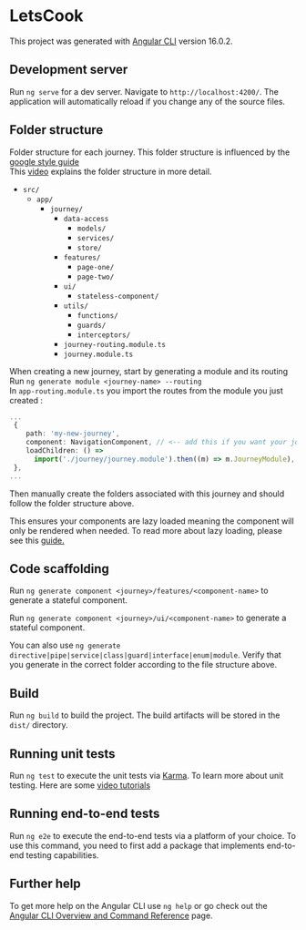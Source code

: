 # LetsCook

This project was generated with [Angular CLI](https://github.com/angular/angular-cli) version 16.0.2.

## Development server

Run `ng serve` for a dev server. Navigate to `http://localhost:4200/`. The application will automatically reload if you change any of the source files.

## Folder structure

Folder structure for each journey. This folder structure is influenced by the [google style guide](https://angular.io/guide/styleguide) <br/>
This [video](https://www.youtube.com/watch?v=7SDpTOLeqHE) explains the folder structure in more detail.

- `src/`
  - `app/`
    - `journey/`
      - `data-access`
        - `models/`
        - `services/`
        - `store/`
      - `features/`
        - `page-one/`
        - `page-two/`
      - `ui/`
        - `stateless-component/`
      - `utils/`
        - `functions/`
        - `guards/`
        - `interceptors/`
      - `journey-routing.module.ts`
      - `journey.module.ts`

When creating a new journey, start by generating a module and its routing <br/>
Run `ng generate module <journey-name> --routing`<br/>
In `app-routing.module.ts` you import the routes from the module you just created :

```ts
...
 {
    path: 'my-new-journey',
    component: NavigationComponent, // <-- add this if you want your journey to inherit the Navigation Layout
    loadChildren: () =>
      import('./journey/journey.module').then((m) => m.JourneyModule),
 },
...
```

Then manually create the folders associated with this journey and should follow the folder structure above. <br/>

This ensures your components are lazy loaded meaning the component will only be rendered when needed. To read more about lazy loading, please see this [guide.](https://angular.io/guide/lazy-loading-ngmodules)

## Code scaffolding

Run `ng generate component <journey>/features/<component-name>` to generate a stateful component.

Run `ng generate component <journey>/ui/<component-name>` to generate a stateful component.

You can also use `ng generate directive|pipe|service|class|guard|interface|enum|module`. Verify that you generate in the correct folder according to the file structure above.

## Build

Run `ng build` to build the project. The build artifacts will be stored in the `dist/` directory.

## Running unit tests

Run `ng test` to execute the unit tests via [Karma](https://karma-runner.github.io).
To learn more about unit testing. Here are some [video tutorials](https://www.youtube.com/watch?v=emnwsVy8wRs&list=PLoC8Q0moRTSiTBAKWBGiJjFUMpiFdaGdF)

## Running end-to-end tests

Run `ng e2e` to execute the end-to-end tests via a platform of your choice. To use this command, you need to first add a package that implements end-to-end testing capabilities.

## Further help

To get more help on the Angular CLI use `ng help` or go check out the [Angular CLI Overview and Command Reference](https://angular.io/cli) page.
